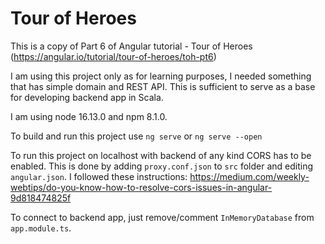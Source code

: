 # Tour of Heroes

This is a copy of Part 6 of Angular tutorial - Tour of Heroes (https://angular.io/tutorial/tour-of-heroes/toh-pt6)

I am using this project only as for learning purposes, I needed something that has simple domain and REST API. This is sufficient to serve as a base for developing backend app in Scala.

I am using node 16.13.0 and npm 8.1.0. 

To build and run this project use `ng serve` or `ng serve --open`

To run this project on localhost with backend of any kind CORS has to be enabled.
This is done by adding `proxy.conf.json` to `src` folder and editing `angular.json`. I followed these instructions: https://medium.com/weekly-webtips/do-you-know-how-to-resolve-cors-issues-in-angular-9d818474825f

To connect to backend app, just remove/comment `InMemoryDatabase` from `app.module.ts`. 